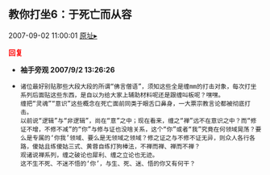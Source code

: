 ## 教你打坐6：于死亡而从容
2007-09-02 11:00:01
[原址▸](http://www.fxgan.com/chan_time/2007_07_12/650.htm)





**<font color='red'>回复</font>**


- **袖手旁观 2007/9/2 13:26:26**
- ```
  诸位最好别贴那些大段大段的所谓“佛言僧语”，须知这些全是缠mm的打击对象，每次打坐系列后面贴这些东西，是自以为给大家上辅助材料呢还是跟缠叫板呢？嘿嘿。
  缠把“灵魂”“意识”这些概念在死亡面前同类于眼舌口鼻身，一大票宗教言论都被彻底打击。
  以前说“逻辑”与“非逻辑”，尚在“意”之中；现在看来，缠之“禅”远不在意识之中？而“修证不增，不修不减”的“你”与修与证也没啥关系，这个“你”或者“我”究竟在何领域晃荡？要么是专属的‘你我’领域、要么是无领域之领域？修之证之与不修不证无异，则众人各行各路，傻姑且练傻姑三式、黄蓉自练打狗棒法，不禅而禅、禅而不禅？
  观诸说禅系列，缠之破论也犀利、缠之立论也无迹。
  这不生不死、不迷不悟的‘你’，与生、死、迷、悟的你又有何干？
  ```
